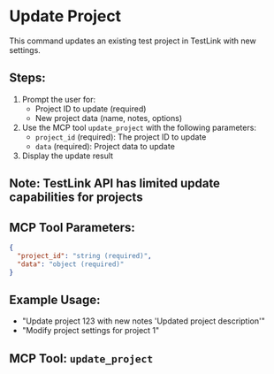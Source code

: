 # Update Project

This command updates an existing test project in TestLink with new settings.

## Steps:
1. Prompt the user for:
   - Project ID to update (required)
   - New project data (name, notes, options)
2. Use the MCP tool `update_project` with the following parameters:
   - `project_id` (required): The project ID to update
   - `data` (required): Project data to update
3. Display the update result

## Note: TestLink API has limited update capabilities for projects

## MCP Tool Parameters:
```json
{
  "project_id": "string (required)",
  "data": "object (required)"
}
```

## Example Usage:
- "Update project 123 with new notes 'Updated project description'"
- "Modify project settings for project 1"

## MCP Tool: `update_project`
